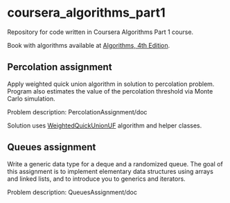coursera_algorithms_part1
=========================

Repository for code written in Coursera Algorithms Part 1 course.

Book with algorithms available at [Algorithms, 4th Edition](http://algs4.cs.princeton.edu/home/).


Percolation assignment
----------------------
Apply weighted quick union algorithm in solution to percolation problem. Program
also estimates the value of the percolation threshold via Monte Carlo simulation.

Problem description: PercolationAssignment/doc

Solution uses [WeightedQuickUnionUF](http://algs4.cs.princeton.edu/15uf/WeightedQuickUnionUF.java.html)
algorithm and helper classes.

Queues assignment
-----------------
Write a generic data type for a deque and a randomized queue. The goal of this assignment is to implement elementary data structures using arrays and linked lists, and to introduce you to generics and iterators.

Problem description: QueuesAssignment/doc
